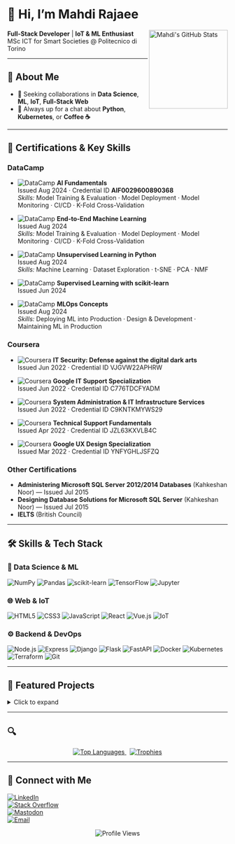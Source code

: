 <!--
  Place this at mahdirajaee/mahdirajaee/README.md
-->

# 👋 Hi, I’m Mahdi Rajaee

<a href="https://github.com/mahdirajaee">
  <img align="right" width="180" src="https://github-readme-stats.vercel.app/api?username=mahdirajaee&show_icons=true&theme=radical" alt="Mahdi's GitHub Stats"/>
</a>

**Full-Stack Developer** | **IoT & ML Enthusiast**  
MSc ICT for Smart Societies @ Politecnico di Torino  

---

## 🌟 About Me
- 🤝 Seeking collaborations in **Data Science**, **ML**, **IoT**, **Full-Stack Web**  
- 💬 Always up for a chat about **Python**, **Kubernetes**, or **Coffee ☕**  

---

## 📜 Certifications & Key Skills

### DataCamp
- ![DataCamp](https://img.shields.io/badge/DataCamp-0076BA?logo=datacamp&logoColor=white) **AI Fundamentals**  
  Issued Aug 2024 · Credential ID **AIF0029600890368**  
  _Skills:_ Model Training & Evaluation · Model Deployment · Model Monitoring · CI/CD · K-Fold Cross-Validation

- ![DataCamp](https://img.shields.io/badge/DataCamp-0076BA?logo=datacamp&logoColor=white) **End-to-End Machine Learning**  
  Issued Aug 2024  
  _Skills:_ Model Training & Evaluation · Model Deployment · Model Monitoring · CI/CD · K-Fold Cross-Validation

- ![DataCamp](https://img.shields.io/badge/DataCamp-0076BA?logo=datacamp&logoColor=white) **Unsupervised Learning in Python**  
  Issued Aug 2024  
  _Skills:_ Machine Learning · Dataset Exploration · t-SNE · PCA · NMF

- ![DataCamp](https://img.shields.io/badge/DataCamp-0076BA?logo=datacamp&logoColor=white) **Supervised Learning with scikit-learn**  
  Issued Jun 2024

- ![DataCamp](https://img.shields.io/badge/DataCamp-0076BA?logo=datacamp&logoColor=white) **MLOps Concepts**  
  Issued Aug 2024  
  _Skills:_ Deploying ML into Production · Design & Development · Maintaining ML in Production

### Coursera
- ![Coursera](https://img.shields.io/badge/Coursera-0056D2?logo=coursera&logoColor=white) **IT Security: Defense against the digital dark arts**  
  Issued Jun 2022 · Credential ID VJGVW22APHRW

- ![Coursera](https://img.shields.io/badge/Coursera-0056D2?logo=coursera&logoColor=white) **Google IT Support Specialization**  
  Issued Jun 2022 · Credential ID C776TDCFYADM

- ![Coursera](https://img.shields.io/badge/Coursera-0056D2?logo=coursera&logoColor=white) **System Administration & IT Infrastructure Services**  
  Issued Jun 2022 · Credential ID C9KNTKMYWS29

- ![Coursera](https://img.shields.io/badge/Coursera-0056D2?logo=coursera&logoColor=white) **Technical Support Fundamentals**  
  Issued Apr 2022 · Credential ID JZL63KXVLB4C

- ![Coursera](https://img.shields.io/badge/Coursera-0056D2?logo=coursera&logoColor=white) **Google UX Design Specialization**  
  Issued Mar 2022 · Credential ID YNFYGHLJSFZQ

### Other Certifications
- **Administering Microsoft SQL Server 2012/2014 Databases** (Kahkeshan Noor) — Issued Jul 2015  
- **Designing Database Solutions for Microsoft SQL Server** (Kahkeshan Noor) — Issued Jul 2015  
- **IELTS** (British Council) 

---

## 🛠 Skills & Tech Stack

### 🐍 Data Science & ML
![NumPy](https://img.shields.io/badge/NumPy-013243?logo=numpy)
![Pandas](https://img.shields.io/badge/Pandas-150458?logo=pandas)
![scikit-learn](https://img.shields.io/badge/scikit--learn-F7931E?logo=scikit-learn)
![TensorFlow](https://img.shields.io/badge/TensorFlow-FF6F00?logo=tensorflow)
![Jupyter](https://img.shields.io/badge/Jupyter-F37626?logo=jupyter)

### 🌐 Web & IoT
![HTML5](https://img.shields.io/badge/HTML5-E34F26?logo=html5)
![CSS3](https://img.shields.io/badge/CSS3-1572B6?logo=css3)
![JavaScript](https://img.shields.io/badge/JavaScript-F7DF1E?logo=javascript)
![React](https://img.shields.io/badge/React-20232A?logo=react)
![Vue.js](https://img.shields.io/badge/Vue.js-35495E?logo=vue.js)
![IoT](https://img.shields.io/badge/IoT-26A65B)

### ⚙️ Backend & DevOps
![Node.js](https://img.shields.io/badge/Node.js-339933?logo=node.js)
![Express](https://img.shields.io/badge/Express-000000?logo=express)
![Django](https://img.shields.io/badge/Django-092E20?logo=django)
![Flask](https://img.shields.io/badge/Flask-000000?logo=flask)
![FastAPI](https://img.shields.io/badge/FastAPI-009688?logo=fastapi)
![Docker](https://img.shields.io/badge/Docker-2496ED?logo=docker)
![Kubernetes](https://img.shields.io/badge/Kubernetes-326CE5?logo=kubernetes)
![Terraform](https://img.shields.io/badge/Terraform-623CE4?logo=terraform)
![Git](https://img.shields.io/badge/Git-F05032?logo=git)

---

## 🚀 Featured Projects

<details>
  <summary>Click to expand</summary>

- 🔧 **SmartBolt_IOT_Platform**  
  Modular IoT system for real-time pipeline monitoring & control  
  [GitHub](https://github.com/mahdirajaee/SmartBolt_IOT_Platform)

- 📊 **Parkinson-Regression-Analysis**  
  Predicting disease severity from voice features with linear regression  
  [GitHub](https://github.com/mahdirajaee/Parkinson-Regression-Analysis)

- 🔬 **Gaussian-Process-Regression**  
  Uncertainty-aware modelling on clinical datasets  
  [GitHub](https://github.com/mahdirajaee/Gaussian-Process-Regression)

- 🌐 **Supply-Chain-Risk-Intelligence**  
  Multimodal risk forecasts using satellite, social sentiment & economic data  
  [GitHub](https://github.com/mahdirajaee/Multimodal-Supply-Chain-Risk-Intelligence)
</details>

---

## 🔍

<p align="center">
  <a href="https://github.com/mahdirajaee">
    <img src="https://github-readme-stats.vercel.app/api/top-langs?username=mahdirajaee&layout=compact&theme=radical" alt="Top Languages"/>
  </a>
  &nbsp;
  <a href="https://github.com/mahdirajaee">
    <img src="https://github-profile-trophy.vercel.app/?username=mahdirajaee&theme=onedark&no-frame=true&column=5" alt="Trophies"/>
  </a>
</p>

---

## 🔗 Connect with Me

[![LinkedIn](https://img.shields.io/badge/LinkedIn-0A66C2?logo=linkedin&logoColor=white)](https://www.linkedin.com/in/mahdi-rajaee-a815a086/)  
[![Stack Overflow](https://img.shields.io/badge/Stack%20Overflow-FE7A16?logo=stack-overflow&logoColor=white)](https://stackoverflow.com/users/YOUR_USERID/)  
[![Mastodon](https://img.shields.io/badge/Mastodon-6364FF?logo=mastodon&logoColor=white)](https://mastodon.social/@YOUR_HANDLE)  
[![Email](https://img.shields.io/badge/Email-D14836?logo=gmail&logoColor=white)](mailto:YOUR_EMAIL@example.com)

<p align="center">
  <img src="https://komarev.com/ghpvc/?username=mahdirajaee&color=blue" alt="Profile Views"/>
</p>
